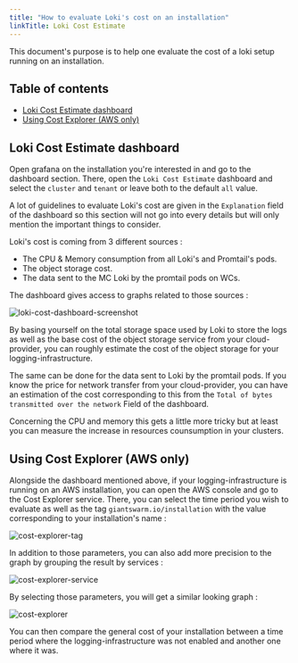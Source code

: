```yaml
---
title: "How to evaluate Loki's cost on an installation"
linkTitle: Loki Cost Estimate
---
```


This document's purpose is to help one evaluate the cost of a loki setup running on an installation.

## Table of contents

* [Loki Cost Estimate dashboard](#loki-cost-estimate-dashboard)
* [Using Cost Explorer (AWS only)](#using-cost-explorer-aws-only)

## Loki Cost Estimate dashboard

Open grafana on the installation you're interested in and go to the dashboard section. There, open the `Loki Cost Estimate` dashboard and select the `cluster` and `tenant` or leave both to the default `all` value.

A lot of guidelines to evaluate Loki's cost are given in the `Explanation` field of the dashboard so this section will not go into every details but will only mention the important things to consider.

Loki's cost is coming from 3 different sources :

* The CPU & Memory consumption from all Loki's and Promtail's pods.
* The object storage cost.
* The data sent to the MC Loki by the promtail pods on WCs.

The dashboard gives access to graphs related to those sources :

![loki-cost-dashboard-screenshot](../images/loki-cost-dashboard.png)

By basing yourself on the total storage space used by Loki to store the logs as well as the base cost of the object storage service from your cloud-provider, you can roughly estimate the cost of the object storage for your logging-infrastructure.

The same can be done for the data sent to Loki by the promtail pods. If you know the price for network transfer from your cloud-provider, you can have an estimation of the cost corresponding to this from the `Total of bytes transmitted over the network` Field of the dashboard.

Concerning the CPU and memory this gets a little more tricky but at least you can measure the increase in resources counsumption in your clusters.

## Using Cost Explorer (AWS only)

Alongside the dashboard mentioned above, if your logging-infrastructure is running on an AWS installation, you can open the AWS console and go to the Cost Explorer service. There, you can select the time period you wish to evaluate as well as the tag `giantswarm.io/installation` with the value corresponding to your installation's name :

![cost-explorer-tag](../images/cost-explorer-tag.png)

In addition to those parameters, you can also add more precision to the graph by grouping the result by services :

![cost-explorer-service](../images/cost-explorer-group-by.png)

By selecting those parameters, you will get a similar looking graph :

![cost-explorer](../images/aws-cost-explorer.png)

You can then compare the general cost of your installation between a time period where the logging-infrastructure was not enabled and another one where it was.
